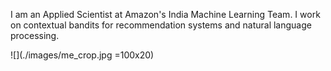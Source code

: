 

I am an Applied Scientist at Amazon's India Machine Learning Team. I work on contextual bandits for recommendation systems and natural language processing. 

![](./images/me_crop.jpg =100x20)
